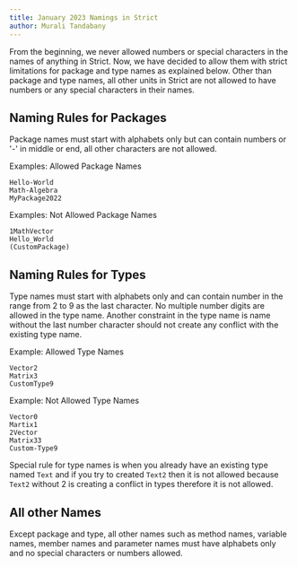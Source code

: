 ```yaml
---
title: January 2023 Namings in Strict
author: Murali Tandabany
---
```


From the beginning, we never allowed numbers or special characters in the names of anything in Strict. Now, we have decided to allow them with strict limitations for package and type names as explained below. Other than package and type names, all other units in Strict are not allowed to have numbers or any special characters in their names.

## Naming Rules for Packages

Package names must start with alphabets only but can contain numbers or '-' in middle or end, all other characters are not allowed.

Examples: Allowed Package Names

```
Hello-World
Math-Algebra
MyPackage2022
```

Examples: Not Allowed Package Names

```
1MathVector
Hello_World
(CustomPackage)
```

## Naming Rules for Types

Type names must start with alphabets only and can contain number in the range from 2 to 9 as the last character. No multiple number digits are allowed in the type name. Another constraint in the type name is name without the last number character should not create any conflict with the existing type name.

Example: Allowed Type Names

```
Vector2
Matrix3
CustomType9
```

Example: Not Allowed Type Names

```
Vector0
Martix1
2Vector
Matrix33
Custom-Type9
```

Special rule for type names is when you already have an existing type named `Text` and if you try to created `Text2` then it is not allowed because `Text2` without 2 is creating a conflict in types therefore it is not allowed.

## All other Names

Except package and type, all other names such as method names, variable names, member names and parameter names must have alphabets only and no special characters or numbers allowed.